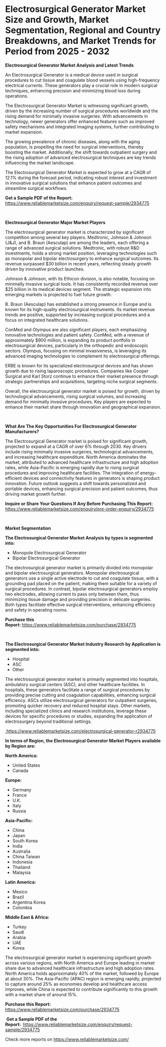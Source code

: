 <p><h1>Electrosurgical Generator Market Size and Growth, Market Segmentation, Regional and Country Breakdowns, and Market Trends for Period from 2025 -  2032</h1></p><p><strong>Electrosurgical Generator Market Analysis and Latest Trends</strong></p>
<p><p>An Electrosurgical Generator is a medical device used in surgical procedures to cut tissue and coagulate blood vessels using high-frequency electrical currents. These generators play a crucial role in modern surgical techniques, enhancing precision and minimizing blood loss during operations. </p><p>The Electrosurgical Generator Market is witnessing significant growth, driven by the increasing number of surgical procedures worldwide and the rising demand for minimally invasive surgeries. With advancements in technology, newer generators offer enhanced features such as improved safety mechanisms and integrated imaging systems, further contributing to market expansion. </p><p>The growing prevalence of chronic diseases, along with the aging population, is propelling the need for surgical interventions, thereby boosting the market. Additionally, the shift towards outpatient surgery and the rising adoption of advanced electrosurgical techniques are key trends influencing the market landscape. </p><p>The Electrosurgical Generator Market is expected to grow at a CAGR of 12.1% during the forecast period, indicating robust interest and investment in innovative surgical solutions that enhance patient outcomes and streamline surgical workflows.</p></p>
<p><strong>Get a Sample PDF of the Report:&nbsp;</strong> <a href="https://www.reliablemarketsize.com/enquiry/request-sample/2934775?utm_campaign=2248&utm_medium=2&utm_source=Github&utm_content=ia&utm_term=13032025&utm_id=electrosurgical-generator">https://www.reliablemarketsize.com/enquiry/request-sample/2934775</a></p>
<p>&nbsp;</p>
<p><strong>Electrosurgical Generator Major Market Players</strong></p>
<p><p>The electrosurgical generator market is characterized by significant competition among several key players. Medtronic, Johnson & Johnson (J&J), and B. Braun (Aesculap) are among the leaders, each offering a range of advanced surgical solutions. Medtronic, with robust R&D investments, holds a strong market position, leveraging technologies such as monopolar and bipolar electrosurgery to enhance surgical outcomes. Its revenue surpassed $30 billion in recent years, reflecting steady growth driven by innovative product launches.</p><p>Johnson & Johnson, with its Ethicon division, is also notable, focusing on minimally invasive surgical tools. It has consistently recorded revenue over $25 billion in its medical devices segment. The strategic expansion into emerging markets is projected to fuel future growth.</p><p>B. Braun (Aesculap) has established a strong presence in Europe and is known for its high-quality electrosurgical instruments. Its market revenue trends are positive, supported by increasing surgical procedures and a focus on integrated healthcare solutions. </p><p>ConMed and Olympus are also significant players, each emphasizing innovative technologies and patient safety. ConMed, with a revenue of approximately $900 million, is expanding its product portfolio in electrosurgical devices, particularly in the orthopedic and endoscopic sectors. Olympus, focusing on minimal invasiveness, is leveraging its advanced imaging technologies to complement its electrosurgical offerings.</p><p>ERBE is known for its specialized electrosurgical devices and has shown growth due to rising laparoscopic procedures. Companies like Cooper Surgical and Karl Storz continue to enhance their market presence through strategic partnerships and acquisitions, targeting niche surgical segments.</p><p>Overall, the electrosurgical generator market is poised for growth, driven by technological advancements, rising surgical volumes, and increasing demand for minimally invasive procedures. Key players are expected to enhance their market share through innovation and geographical expansion.</p></p>
<p>&nbsp;</p>
<p><strong>What Are The Key Opportunities For Electrosurgical Generator Manufacturers?</strong></p>
<p><p>The Electrosurgical Generator market is poised for significant growth, projected to expand at a CAGR of over 6% through 2030. Key drivers include rising minimally invasive surgeries, technological advancements, and increasing healthcare expenditure. North America dominates the market, attributed to advanced healthcare infrastructure and high adoption rates, while Asia-Pacific is emerging rapidly due to rising surgical procedures and improving healthcare facilities. The integration of energy-efficient devices and connectivity features in generators is shaping product innovation. Future outlook suggests a shift towards personalized and portable devices, enhancing surgical precision and patient outcomes, thus driving market growth further.</p></p>
<p><strong>Inquire or Share Your Questions If Any Before Purchasing This Report:</strong> <a href="https://www.reliablemarketsize.com/enquiry/pre-order-enquiry/2934775?utm_campaign=2248&utm_medium=2&utm_source=Github&utm_content=ia&utm_term=13032025&utm_id=electrosurgical-generator">https://www.reliablemarketsize.com/enquiry/pre-order-enquiry/2934775</a></p>
<p>&nbsp;</p>
<p><strong>Market Segmentation</strong></p>
<p><strong>The Electrosurgical Generator Market Analysis by types is segmented into:</strong></p>
<p><ul><li>Monopole Electrosurgical Generator</li><li>Bipolar Electrosurgical Generator</li></ul></p>
<p><p>The electrosurgical generator market is primarily divided into monopolar and bipolar electrosurgical generators. Monopolar electrosurgical generators use a single active electrode to cut and coagulate tissue, with a grounding pad placed on the patient, making them suitable for a variety of surgical procedures. In contrast, bipolar electrosurgical generators employ two electrodes, allowing current to pass only between them, thus minimizing tissue damage and providing precision in delicate surgeries. Both types facilitate effective surgical interventions, enhancing efficiency and safety in operating rooms.</p></p>
<p><strong>Purchase this Report:&nbsp;</strong><a href="https://www.reliablemarketsize.com/purchase/2934775?utm_campaign=2248&utm_medium=2&utm_source=Github&utm_content=ia&utm_term=13032025&utm_id=electrosurgical-generator">https://www.reliablemarketsize.com/purchase/2934775</a></p>
<p>&nbsp;</p>
<p><strong>The Electrosurgical Generator Market Industry Research by Application is segmented into:</strong></p>
<p><ul><li>Hospital</li><li>ASC</li><li>Other</li></ul></p>
<p><p>The electrosurgical generator market is primarily segmented into hospitals, ambulatory surgical centers (ASC), and other healthcare facilities. In hospitals, these generators facilitate a range of surgical procedures by providing precise cutting and coagulation capabilities, enhancing surgical efficiency. ASCs utilize electrosurgical generators for outpatient surgeries, promoting quicker recovery and reduced hospital stays. Other markets, including specialized clinics and research institutions, leverage these devices for specific procedures or studies, expanding the application of electrosurgery beyond traditional settings.</p></p>
<p><a href="https://www.reliablemarketsize.com/electrosurgical-generator-r2934775?utm_campaign=2248&utm_medium=2&utm_source=Github&utm_content=ia&utm_term=13032025&utm_id=electrosurgical-generator">&nbsp;https://www.reliablemarketsize.com/electrosurgical-generator-r2934775</a></p>
<p><strong>In terms of Region, the Electrosurgical Generator Market Players available by Region are:</strong></p>
<p>
    <p> <strong> North America: </strong>
        <ul>
            <li>United States</li>
            <li>Canada</li>
        </ul>
        </p> 
    <p> <strong> Europe: </strong>
        <ul>
            <li>Germany</li>
            <li>France</li>
            <li>U.K.</li>
            <li>Italy</li>
            <li>Russia</li>
        </ul>
        </p> 
    <p> <strong> Asia-Pacific: </strong>
        <ul>
            <li>China</li>
            <li>Japan</li>
            <li>South Korea</li>
            <li>India</li>
            <li>Australia</li>
            <li>China Taiwan</li>
            <li>Indonesia</li>
            <li>Thailand</li>
            <li>Malaysia</li>
        </ul>
        </p> 
    <p> <strong> Latin America: </strong>
        <ul>
            <li>Mexico</li>
            <li>Brazil</li>
            <li>Argentina Korea</li>
            <li>Colombia</li>
        </ul>
        </p> 
    <p> <strong> Middle East & Africa: </strong>
        <ul>
            <li>Turkey</li>
            <li>Saudi</li>
            <li>Arabia</li>
            <li>UAE</li>
            <li>Korea</li>
        </ul>
    </p>
    </p>
<p><p>The electrosurgical generator market is experiencing significant growth across various regions, with North America and Europe leading in market share due to advanced healthcare infrastructure and high adoption rates. North America holds approximately 40% of the market, followed by Europe at about 30%. The Asia-Pacific (APAC) region is emerging rapidly, projected to capture around 25% as economies develop and healthcare access improves, while China is expected to contribute significantly to this growth with a market share of around 15%.</p></p>
<p><strong>Purchase this Report: </strong><a href="https://www.reliablemarketsize.com/purchase/2934775?utm_campaign=2248&utm_medium=2&utm_source=Github&utm_content=ia&utm_term=13032025&utm_id=electrosurgical-generator">https://www.reliablemarketsize.com/purchase/2934775</a></p>
<p>&nbsp;<strong>Get a Sample PDF of the Report:&nbsp;&nbsp;</strong><a href="https://www.reliablemarketsize.com/enquiry/request-sample/2934775?utm_campaign=2248&utm_medium=2&utm_source=Github&utm_content=ia&utm_term=13032025&utm_id=electrosurgical-generator">https://www.reliablemarketsize.com/enquiry/request-sample/2934775</a></p>
<p><strong></strong></p>
<p>Check more reports on <a href="https://www.reliablemarketsize.com/?utm_campaign=2248&utm_medium=2&utm_source=Github&utm_content=ia&utm_term=13032025&utm_id=electrosurgical-generator">https://www.reliablemarketsize.com/</a></p>